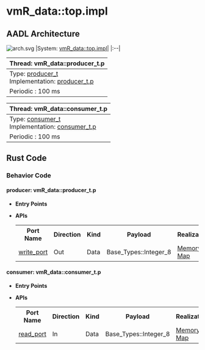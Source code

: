 # vmR_data::top.impl

## AADL Architecture
![arch.svg](../../aadl/diagrams/arch.svg)
|System: [vmR_data::top.impl]()|
|:--|

|Thread: vmR_data::producer_t.p |
|:--|
|Type: [producer_t](../../aadl/vmR_data.aadl#L12-L16)<br>Implementation: [producer_t.p](../../aadl/vmR_data.aadl#L17-L23)|
|Periodic : 100 ms|

|Thread: vmR_data::consumer_t.p |
|:--|
|Type: [consumer_t](../../aadl/vmR_data.aadl#L41-L47)<br>Implementation: [consumer_t.p](../../aadl/vmR_data.aadl#L56-L61)|
|Periodic : 100 ms|


## Rust Code


### Behavior Code
#### producer: vmR_data::producer_t.p

 - **Entry Points**



- **APIs**

    <table>
    <tr><th>Port Name</th><th>Direction</th><th>Kind</th><th>Payload</th><th>Realizations</th></tr>
    <tr><td><a title='Model' href='../../aadl/vmR_data.aadl#L15-L15'>write_port</a></td>
        <td>Out</td><td>Data</td>
        <td>Base_Types::Integer_8</td><td><a title='Memory Map' href='microkit.system#L17-L21'>Memory Map</a></td></tr>
    </table>


#### consumer: vmR_data::consumer_t.p

 - **Entry Points**



- **APIs**

    <table>
    <tr><th>Port Name</th><th>Direction</th><th>Kind</th><th>Payload</th><th>Realizations</th></tr>
    <tr><td><a title='Model' href='../../aadl/vmR_data.aadl#L44-L44'>read_port</a></td>
        <td>In</td><td>Data</td>
        <td>Base_Types::Integer_8</td><td><a title='Memory Map' href='microkit.system#L40-L44'>Memory Map</a></td></tr>
    </table>

